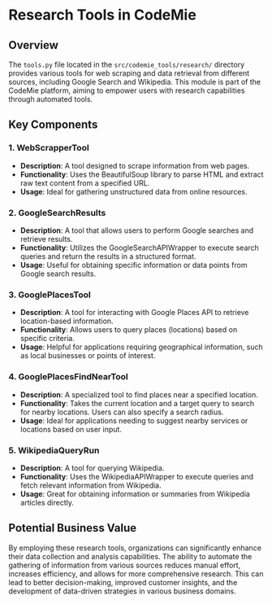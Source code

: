 # Research Tools in CodeMie

## Overview
The `tools.py` file located in the `src/codemie_tools/research/` directory provides various tools for web scraping and data retrieval from different sources, including Google Search and Wikipedia. This module is part of the CodeMie platform, aiming to empower users with research capabilities through automated tools.

## Key Components

### 1. WebScrapperTool
- **Description**: A tool designed to scrape information from web pages.
- **Functionality**: Uses the BeautifulSoup library to parse HTML and extract raw text content from a specified URL.
- **Usage**: Ideal for gathering unstructured data from online resources.

### 2. GoogleSearchResults
- **Description**: A tool that allows users to perform Google searches and retrieve results.
- **Functionality**: Utilizes the GoogleSearchAPIWrapper to execute search queries and return the results in a structured format.
- **Usage**: Useful for obtaining specific information or data points from Google search results.

### 3. GooglePlacesTool
- **Description**: A tool for interacting with Google Places API to retrieve location-based information.
- **Functionality**: Allows users to query places (locations) based on specific criteria.
- **Usage**: Helpful for applications requiring geographical information, such as local businesses or points of interest.

### 4. GooglePlacesFindNearTool
- **Description**: A specialized tool to find places near a specified location.
- **Functionality**: Takes the current location and a target query to search for nearby locations. Users can also specify a search radius.
- **Usage**: Ideal for applications needing to suggest nearby services or locations based on user input.

### 5. WikipediaQueryRun
- **Description**: A tool for querying Wikipedia.
- **Functionality**: Uses the WikipediaAPIWrapper to execute queries and fetch relevant information from Wikipedia.
- **Usage**: Great for obtaining information or summaries from Wikipedia articles directly.

## Potential Business Value
By employing these research tools, organizations can significantly enhance their data collection and analysis capabilities. The ability to automate the gathering of information from various sources reduces manual effort, increases efficiency, and allows for more comprehensive research. This can lead to better decision-making, improved customer insights, and the development of data-driven strategies in various business domains.